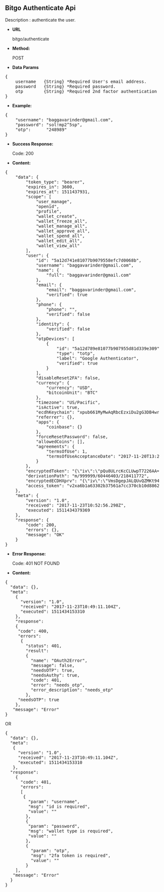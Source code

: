 **Bitgo Authenticate Api**
----
Description : authenticate the user.

* **URL**

    bitgo/authenticate

* **Method:** 

    POST
  

* **Data Params** <br />

<pre>
{
	username   {String} *Required User's email address.
	password   {String} *Required password.
	otp        {String} *Required 2nd factor authentication token.
}	 
</pre>   

* **Example:** <br/>

<pre>
{ 
	"username": "baggavarinder@gmail.com",
	"password": "sol!mp2^5sp",
	"otp":      "248989" 
}
</pre>  

* **Success Response:**

	Code: 200 
	
* **Content:**<br />
 
<pre>
{
    "data": {
        "token_type": "bearer",
        "expires_in": 3600,
        "expires_at": 1511437931,
        "scope": [
            "user_manage",
            "openid",
            "profile",
            "wallet_create",
            "wallet_freeze_all",
            "wallet_manage_all",
            "wallet_approve_all",
            "wallet_spend_all",
            "wallet_edit_all",
            "wallet_view_all"
        ],
        "user": {
            "id": "5a12d741e81077b9079558efc7d0068b",
            "username": "baggavarinder@gmail.com",
            "name": {
                "full": "baggavarinder@gmail.com"
            },
            "email": {
                "email": "baggavarinder@gmail.com",
                "verified": true
            },
            "phone": {
                "phone": "",
                "verified": false
            },
            "identity": {
                "verified": false
            },
            "otpDevices": [
                {
                    "id": "5a12d789e81077b907955d81d339e309",
                    "type": "totp",
                    "label": "Google Authenticator",
                    "verified": true
                }
            ],
            "disableReset2FA": false,
            "currency": {
                "currency": "USD",
                "bitcoinUnit": "BTC"
            },
            "timezone": "US/Pacific",
            "isActive": true,
            "ecdhKeychain": "xpub661MyMwAqRbcEzxiDu2gG3DB4wrwvFpM6DWTAn5wAW9XoN3rVrMxW3PELqhK5dzfWjP76MxHmxf9g2GTtfWquP8RUndodwCUyHAUsFWbs3y",
            "referrer": {},
            "apps": {
                "coinbase": {}
            },
            "forceResetPassword": false,
            "allowedCoins": [],
            "agreements": {
                "termsOfUse": 1,
                "termsOfUseAcceptanceDate": "2017-11-20T13:24:28.485Z"
            }
        },
        "encryptedToken": "{\"iv\":\"pQu8ULrcKcCLUwpT7226AA==\",\"v\":1,\"iter\":1000,\"ks\":128,\"ts\":64,\"mode\":\"ccm\",\"adata\":\"\",\"cipher\":\"aes\",\"salt\":\"AaZFRaxUiJA=\",\"ct\":\"aZl+1cFeDlEWXqe6rriIbGjWYUdZi7MRXYZcdwXRM2m9i4cUsyI/wIQhGo08nXFAA40i7F/O/YBPrkfZN+EfIMgOESe9bG/a4UII\"}",
        "derivationPath": "m/999999/60446403/218411772",
        "encryptedECDHXprv": "{\"iv\":\"VmsDgepJALQUvQZMKt94NA==\",\"v\":1,\"iter\":10000,\"ks\":256,\"ts\":64,\"mode\":\"ccm\",\"adata\":\"\",\"cipher\":\"aes\",\"salt\":\"EQvGFVfeuA0=\",\"ct\":\"wtBIziqaJkxd7LjhGe0rXxn4lmWxbSK1LHdjKrBLpRedSENMVl7Fzrw9IWKQWDWuYJpoikqjBO2E5QKa0YlqX4v9RH0caGT1aIxtFLkJdAiVB9+PrmEnGoAo6PizMM46eqOgQrxiZUJ/r8Pz6Zu2w+La/a7l2PA=\"}",
        "access_token": "v2xa6b1a63302b37561a7cc370cb10d886223e574aa69cc98f08b693d3b649360af"
    },
    "meta": {
        "version": "1.0",
        "received": "2017-11-23T10:52:56.298Z",
        "executed": 1511434379369
    },
    "response": {
        "code": 200,
        "errors": {},
        "message": "OK"
    }
}
</pre>
	
* **Error Response:**

	Code: 401 NOT FOUND

* **Content:**<br />
	
<pre>
{
  "data": {},
  "meta": 
    {
      "version": "1.0",
      "received": "2017-11-23T10:49:11.104Z",
      "executed": 1511434153310
    },
	"response": 
	{
	 "code": 400,
	 "errors": 
	  {
	    "status": 401,
	    "result": 
	    {
		  "name": "OAuth2Error",
		  "message": false,
		  "needsOTP": true,
		  "needsAuthy": true,
		  "code": 401,
		  "error": "needs_otp",
		  "error_description": "needs_otp"
	    },
	 "needsOTP": true
	},
   "message": "Error"
}
</pre>

OR

<pre>
{
  "data": {},
  "meta": 
   {
     "version": "1.0",
     "received": "2017-11-23T10:49:11.104Z",
     "executed": 1511434153310
   },
  "response": 
    {
      "code": 401,
	  "errors": 
	  [
       {
         "param": "username",
         "msg": "id is required",
         "value": ""
        },
        {
         "param": "password",
         "msg": "wallet type is required",
         "value": ""
        },
        {
          "param": "otp",
          "msg": "2fa token is required",
          "value": ""
        }
    ],
   "message": "Error"
  }
}
</pre>
